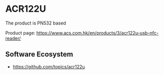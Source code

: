 # ACR122U

The product is PN532 based

Product page: <https://www.acs.com.hk/en/products/3/acr122u-usb-nfc-reader/>

## Software Ecosystem

- <https://github.com/topics/acr122u>
